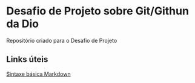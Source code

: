 # Desafio de Projeto sobre Git/Githun da Dio
Repositório criado para o Desafio de Projeto

## Links úteis
[Sintaxe básica Markdown](https://www.markdownguide.org/basic-syntax/)
